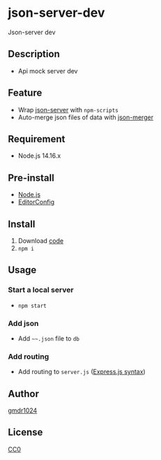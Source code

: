 # json-server-dev
Json-server dev

## Description
- Api mock server dev

## Feature
- Wrap [json-server](https://www.npmjs.com/package/json-server) with `npm-scripts`
- Auto-merge json files of data with [json-merger](https://www.npmjs.com/package/json-merger)

## Requirement
- Node.js 14.16.x

## Pre-install
- [Node.js](https://nodejs.org/) 
- [EditorConfig](https://editorconfig.org/)

## Install
1. Download [code](https://github.com/gmdr1024/json-server-dev/archive/main.zip)
2. `npm i`

## Usage

### Start a local server
- `npm start`

### Add json
- Add `~~.json` file to `db`

### Add routing
- Add routing to `server.js` ([Express.js syntax](https://expressjs.com/en/guide/routing.html))

## Author
[gmdr1024](https://github.com/gmdr1024)

## License
[CC0](https://github.com/gmdr1024/json-server-dev/blob/main/LICENSE) 
